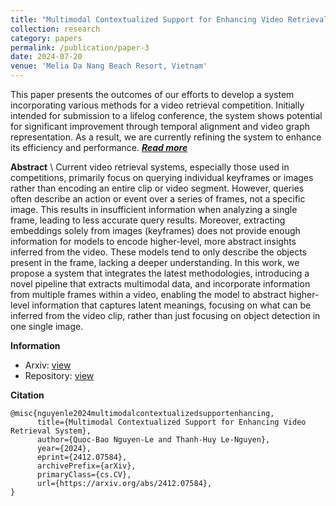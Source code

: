 ```yaml
---
title: "Multimodal Contextualized Support for Enhancing Video Retrieval System"
collection: research
category: papers
permalink: /publication/paper-3
date: 2024-07-20
venue: 'Melia Da Nang Beach Resort, Vietnam'
---
```


This paper presents the outcomes of our efforts to develop a system incorporating various methods for a video retrieval competition. Initially intended for submission to a lifelog conference, the system shows potential for significant improvement through temporal alignment and video graph representation. As a result, we are currently refining the system to enhance its efficiency and performance. [***Read more***](/publication/paper-3)

**Abstract** \\
Current video retrieval systems, especially those used in competitions, primarily focus on querying individual keyframes or images rather than encoding an entire clip or video segment. However, queries often describe an action or event over a series of frames, not a specific image. This results in insufficient information when analyzing a single frame, leading to less accurate query results. Moreover, extracting embeddings solely from images (keyframes) does not provide enough information for models to encode higher-level, more abstract insights inferred from the video. These models tend to only describe the objects present in the frame, lacking a deeper understanding. In this work, we propose a system that integrates the latest methodologies, introducing a novel pipeline that extracts multimodal data, and incorporate information from multiple frames within a video, enabling the model to abstract higher-level information that captures latent meanings, focusing on what can be inferred from the video clip, rather than just focusing on object detection in one single image. 

**Information**
- Arxiv: [view](https://arxiv.org/abs/2412.07584)
- Repository: [view]()

**Citation**
```cite
@misc{nguyenle2024multimodalcontextualizedsupportenhancing,
      title={Multimodal Contextualized Support for Enhancing Video Retrieval System}, 
      author={Quoc-Bao Nguyen-Le and Thanh-Huy Le-Nguyen},
      year={2024},
      eprint={2412.07584},
      archivePrefix={arXiv},
      primaryClass={cs.CV},
      url={https://arxiv.org/abs/2412.07584}, 
}
```